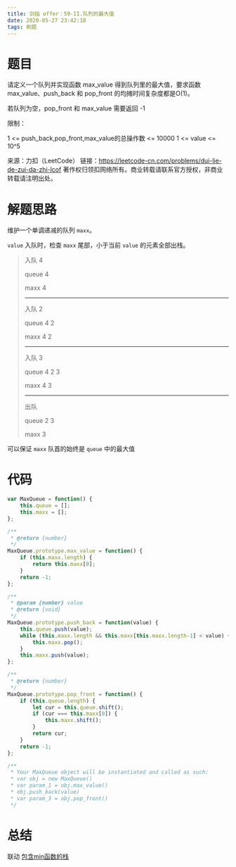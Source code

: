 ```yaml
---
title: 剑指 offer：59-II.队列的最大值
date: 2020-05-27 23:42:18
tags: 刷题
---
```


# 题目

请定义一个队列并实现函数 max_value 得到队列里的最大值，要求函数max_value、push_back 和 pop_front 的均摊时间复杂度都是O(1)。

若队列为空，pop_front 和 max_value 需要返回 -1




限制：

1 <= push_back,pop_front,max_value的总操作数 <= 10000
1 <= value <= 10^5

来源：力扣（LeetCode）
链接：https://leetcode-cn.com/problems/dui-lie-de-zui-da-zhi-lcof
著作权归领扣网络所有。商业转载请联系官方授权，非商业转载请注明出处。



# 解题思路

维护一个单调递减的队列 `maxx`。

`value` 入队时，检查 `maxx` 尾部，小于当前 `value` 的元素全部出栈。

> 入队 4
>
> queue 4
>
> maxx 4
>
> ---
>
> 入队 2
>
> queue 4 2
>
> maxx 4 2
>
> ---
>
> 入队 3
>
> queue 4 2 3
>
> maxx 4 3
>
> ---
>
> 出队
>
> queue 2 3
>
> maxx 3

可以保证 `maxx` 队首的始终是 `queue` 中的最大值



# 代码

```js
var MaxQueue = function() {
    this.queue = [];
    this.maxx = [];
};

/**
 * @return {number}
 */
MaxQueue.prototype.max_value = function() {
    if (this.maxx.length) {
        return this.maxx[0];
    }
    return -1;
};

/** 
 * @param {number} value
 * @return {void}
 */
MaxQueue.prototype.push_back = function(value) {
    this.queue.push(value);
    while (this.maxx.length && this.maxx[this.maxx.length-1] < value) {
        this.maxx.pop();
    }
    this.maxx.push(value);
};

/**
 * @return {number}
 */
MaxQueue.prototype.pop_front = function() {
    if (this.queue.length) {
        let cur = this.queue.shift();
        if (cur === this.maxx[0]) {
            this.maxx.shift();
        }
        return cur;
    }
    return -1;
};

/**
 * Your MaxQueue object will be instantiated and called as such:
 * var obj = new MaxQueue()
 * var param_1 = obj.max_value()
 * obj.push_back(value)
 * var param_3 = obj.pop_front()
 */
```



# 总结

联动 [包含min函数的栈](https://ziiyan.github.io/2020/05/27/30-包含min函数的栈)